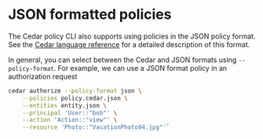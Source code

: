 # JSON formatted policies

The Cedar policy CLI also supports using policies in the JSON policy format.
See the [Cedar language reference](https://docs.cedarpolicy.com/policies/json-format.html) for a detailed description of this format.

In general, you can select between the Cedar and JSON formats using `--policy-format`.
For example, we can use a JSON format policy in an authorization request

```bash
cedar authorize --policy-format json \
    --policies policy.cedar.json \
    --entities entity.json \
    --principal 'User::"bob"' \
    --action 'Action::"view"' \
    --resource 'Photo::"VacationPhoto94.jpg"'`
```
